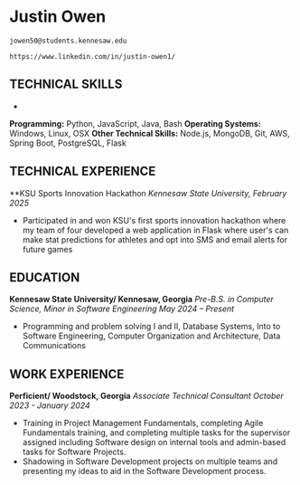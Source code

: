 # Justin Owen

```
jowen50@students.kennesaw.edu
```

```
https://www.linkedin.com/in/justin-owen1/
```

## TECHNICAL SKILLS

- 

**Programming:** Python, JavaScript, Java, Bash **Operating Systems:** Windows, Linux, OSX
**Other Technical Skills:** Node.js, MongoDB, Git, AWS, Spring Boot, PostgreSQL, Flask

## TECHNICAL EXPERIENCE

\*\*KSU Sports Innovation Hackathon
_Kennesaw State University, February 2025_

- Participated in and won KSU's first sports innovation hackathon where my team of four developed a web application in Flask where user's can make stat predictions for athletes and opt into SMS and email alerts for future games

## EDUCATION

**Kennesaw State University/ Kennesaw, Georgia**
_Pre-B.S. in Computer Science, Minor in Software Engineering May 2024 – Present_

- Programming and problem solving I and II, Database Systems, Into to Software Engineering, Computer Organization and Architecture, Data Communications

## WORK EXPERIENCE

**Perficient/ Woodstock, Georgia**
_Associate Technical Consultant October 2023 - January 2024_

- Training in Project Management Fundamentals, completing Agile Fundamentals training, and completing multiple tasks for the supervisor assigned including Software design on internal tools and admin-based tasks for Software Projects.
- Shadowing in Software Development projects on multiple teams and presenting my ideas to aid in the Software Development process.